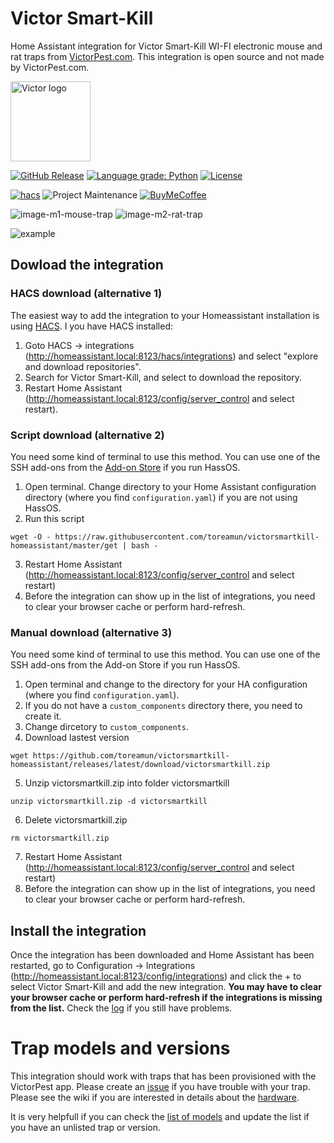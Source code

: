 # Victor Smart-Kill

Home Assistant integration for Victor Smart-Kill WI-FI electronic mouse and rat traps from [VictorPest.com]. This integration is open source and not made by VictorPest.com.

<img src="https://play-lh.googleusercontent.com/tfSd-O7Qwc8p8kYzTbJlDlq-nZzUyRHCMEvM87155kTtwEpVP7iNMgNzg2gWujjZ0jmq=s360-rw" width="128" alt="Victor logo">

[![GitHub Release][releases-shield]][releases]
[![Language grade: Python][language-grade-shield]][lgtm-project]
[![License][license-shield]](LICENSE)

[![hacs][hacsbadge]][hacs]
![Project Maintenance][maintenance-shield]
[![BuyMeCoffee][buymecoffeebadge]][buymecoffee]

![image-m1-mouse-trap](https://user-images.githubusercontent.com/12134766/154821889-45f78843-bcd3-4d67-844a-5767fb0709b4.png)
![image-m2-rat-trap](https://user-images.githubusercontent.com/12134766/154821879-3a3fffeb-964d-4a06-9b65-866c8e4cfb6a.png)

![example][exampleimg]

## Dowload the integration
### HACS download (alternative 1)

The easiest way to add the integration to your Homeassistant installation is using [HACS]. I you have HACS installed:
1. Goto HACS -> integrations (http://homeassistant.local:8123/hacs/integrations) and select "explore and download repositories".
2. Search for Victor Smart-Kill, and select to download the repository.
3. Restart Home Assistant (http://homeassistant.local:8123/config/server_control and select restart).


### Script download (alternative 2)

You need some kind of terminal to use this method. You can use one of the SSH add-ons from the [Add-on Store](https://my.home-assistant.io/redirect/_change/?redirect=supervisor_store%2) if you run HassOS. 

1. Open terminal. Change directory to your Home Assistant configuration directory (where you find `configuration.yaml`) if you are not using HassOS.
2. Run this script

```
wget -O - https://raw.githubusercontent.com/toreamun/victorsmartkill-homeassistant/master/get | bash -
```

3. Restart Home Assistant (http://homeassistant.local:8123/config/server_control and select restart)
4. Before the integration can show up in the list of integrations, you need to clear your browser cache or perform hard-refresh.

### Manual download (alternative 3)

You need some kind of terminal to use this method. You can use one of the SSH add-ons from the Add-on Store if you run HassOS.

1. Open terminal and change to the directory for your HA configuration (where you find `configuration.yaml`).
2. If you do not have a `custom_components` directory there, you need to create it.
3. Change dircetory to `custom_components`.
4. Download lastest version 

```
wget https://github.com/toreamun/victorsmartkill-homeassistant/releases/latest/download/victorsmartkill.zip
```

5. Unzip victorsmartkill.zip into folder victorsmartkill

```
unzip victorsmartkill.zip -d victorsmartkill       
```

6. Delete victorsmartkill.zip

```
rm victorsmartkill.zip
```

7. Restart Home Assistant (http://homeassistant.local:8123/config/server_control and select restart)
8. Before the integration can show up in the list of integrations, you need to clear your browser cache or perform hard-refresh.

## Install the integration

Once the integration has been downloaded and Home Assistant has been restarted, go to Configuration -> Integrations (http://homeassistant.local:8123/config/integrations) and click the + to select Victor Smart-Kill and add the new integration. **You  may have to clear your browser cache or perform hard-refresh if the integrations is missing from the list.** Check the [log](http://homeassistant.local:8123/config/logs) if you still have problems.


# Trap models and versions
This integration should work with traps that has been provisioned with the VictorPest app. Please create an [issue](https://github.com/toreamun/victorsmartkill-homeassistant/issues/new/choose) if you have trouble with your trap. Please see the wiki if you are interested in details about the [hardware](https://github.com/toreamun/victorsmartkill-homeassistant/wiki/Hardware).

It is very helpfull if you can check the [list of models](https://github.com/toreamun/victorsmartkill-homeassistant/wiki/Hardware#list-of-known-traps-versions) and update the list if you have an unlisted trap or version.



[victorpest.com]: https://www.victorpest.com/
[buymecoffee]: https://www.buymeacoffee.com/toreamun
[buymecoffeebadge]: https://img.shields.io/badge/buy%20me%20a%20coffee-donate-yellow.svg
[hacsbadge]: https://img.shields.io/badge/HACS-Default-orange.svg
[license-shield]: https://img.shields.io/github/license/toreamun/victor-smart-kill
[maintenance-shield]: https://img.shields.io/badge/maintainer-Tore%20Amundsen%20%40toreamun-blue.svg
[releases-shield]: https://img.shields.io/github/release/toreamun/victorsmartkill-homeassistant
[releases]: https://github.com/toreamun/victorsmartkill-homeassistant/releases
[language-grade-shield]: https://img.shields.io/lgtm/grade/python/g/toreamun/victorsmartkill-homeassistant.svg?logo=lgtm&logoWidth=18
[lgtm-project]: https://lgtm.com/projects/g/toreamun/victorsmartkill-homeassistant/context:python
[hacs]: https://github.com/custom-components/hacs
[exampleimg]: https://raw.githubusercontent.com/toreamun/victorsmartkill-homeassistant/master/example.png
